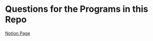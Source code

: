 # Questions for the Programs in this Repo
[Notion Page]([https://www.notion.so/your-notion-page-link](https://www.notion.so/Data-Structures-in-C-159755bde5a880c4bb43d682efddc580?pvs=4))
